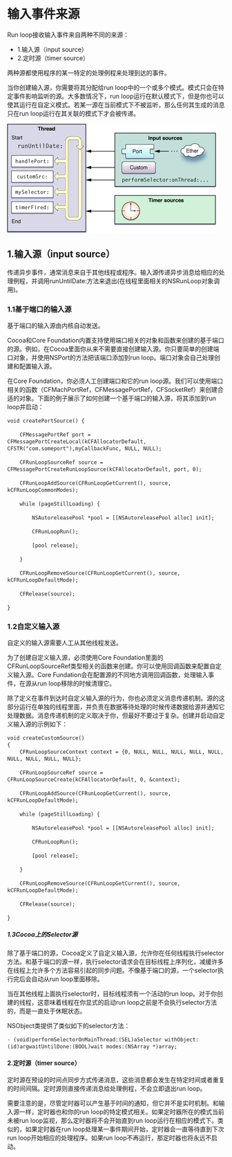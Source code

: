 # 输入事件来源

Run loop接收输入事件来自两种不同的来源：
- 1.输入源（input source）
- 2.定时源（timer source）

两种源都使用程序的某一特定的处理例程来处理到达的事件。


当你创建输入源，你需要将其分配给run loop中的一个或多个模式。模式只会在特定事件影响监听的源。大多数情况下，run loop运行在默认模式下，但是你也可以使其运行在自定义模式。若某一源在当前模式下不被监听，那么任何其生成的消息只在run loop运行在其关联的模式下才会被传递。

![Runloop的结构和输入源类型](./assets/runloop.jpg) 

## 1.输入源（input source）

传递异步事件，通常消息来自于其他线程或程序。输入源传递异步消息给相应的处理例程，并调用runUntilDate:方法来退出(在线程里面相关的NSRunLoop对象调用)。

### 1.1基于端口的输入源

基于端口的输入源由内核自动发送。

Cocoa和Core Foundation内置支持使用端口相关的对象和函数来创建的基于端口的源。例如，在Cocoa里面你从来不需要直接创建输入源。你只要简单的创建端口对象，并使用NSPort的方法把该端口添加到run loop。端口对象会自己处理创建和配置输入源。

在Core Foundation，你必须人工创建端口和它的run loop源。我们可以使用端口相关的函数（CFMachPortRef，CFMessagePortRef，CFSocketRef）来创建合适的对象。下面的例子展示了如何创建一个基于端口的输入源，将其添加到run loop并启动：
```objectc
void createPortSource() {
    
    CFMessagePortRef port = CFMessagePortCreateLocal(kCFAllocatorDefault, CFSTR("com.someport"),myCallbackFunc, NULL, NULL);
    
    CFRunLoopSourceRef source = CFMessagePortCreateRunLoopSource(kCFAllocatorDefault, port, 0);
    
    CFRunLoopAddSource(CFRunLoopGetCurrent(), source, kCFRunLoopCommonModes);
    
    while (pageStillLoading) {
        
        NSAutoreleasePool *pool = [[NSAutoreleasePool alloc] init];
        
        CFRunLoopRun();
        
        [pool release];
        
    }
    
    CFRunLoopRemoveSource(CFRunLoopGetCurrent(), source, kCFRunLoopDefaultMode);
    
    CFRelease(source);
    
}
```
### 1.2自定义输入源

自定义的输入源需要人工从其他线程发送。

为了创建自定义输入源，必须使用Core Foundation里面的CFRunLoopSourceRef类型相关的函数来创建。你可以使用回调函数来配置自定义输入源。Core Fundation会在配置源的不同地方调用回调函数，处理输入事件，在源从run loop移除的时候清理它。

除了定义在事件到达时自定义输入源的行为，你也必须定义消息传递机制。源的这部分运行在单独的线程里面，并负责在数据等待处理的时候传递数据给源并通知它处理数据。消息传递机制的定义取决于你，但最好不要过于复杂。创建并启动自定义输入源的示例如下：
```objectc
void createCustomSource()
{
    CFRunLoopSourceContext context = {0, NULL, NULL, NULL, NULL, NULL, NULL, NULL, NULL, NULL};

    CFRunLoopSourceRef source = CFRunLoopSourceCreate(kCFAllocatorDefault, 0, &context);

    CFRunLoopAddSource(CFRunLoopGetCurrent(), source, kCFRunLoopDefaultMode);

    while (pageStillLoading) {

        NSAutoreleasePool *pool = [[NSAutoreleasePool alloc] init];

        CFRunLoopRun();

        [pool release];

    }

    CFRunLoopRemoveSource(CFRunLoopGetCurrent(), source, kCFRunLoopDefaultMode);

    CFRelease(source);

}
```
##### 1.3Cocoa上的Selector源

除了基于端口的源，Cocoa定义了自定义输入源，允许你在任何线程执行selector方法。和基于端口的源一样，执行selector请求会在目标线程上序列化，减缓许多在线程上允许多个方法容易引起的同步问题。不像基于端口的源，一个selector执行完后会自动从run loop里面移除。

当在其他线程上面执行selector时，目标线程须有一个活动的run loop。对于你创建的线程，这意味着线程在你显式的启动run loop之前是不会执行selector方法的，而是一直处于休眠状态。

NSObject类提供了类似如下的selector方法：
```objectc
- (void)performSelectorOnMainThread:(SEL)aSelector withObject:(id)argwaitUntilDone:(BOOL)wait modes:(NSArray *)array;
```
 

#### 2.定时源（timer source）

定时源在预设的时间点同步方式传递消息，这些消息都会发生在特定时间或者重复的时间间隔。定时源则直接传递消息给处理例程，不会立即退出run loop。

需要注意的是，尽管定时器可以产生基于时间的通知，但它并不是实时机制。和输入源一样，定时器也和你的run loop的特定模式相关。如果定时器所在的模式当前未被run loop监视，那么定时器将不会开始直到run loop运行在相应的模式下。类似的，如果定时器在run loop处理某一事件期间开始，定时器会一直等待直到下次run loop开始相应的处理程序。如果run loop不再运行，那定时器也将永远不启动。

